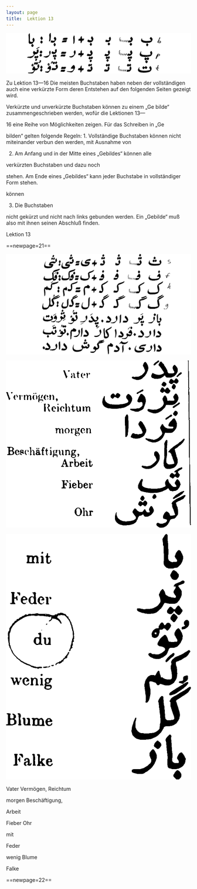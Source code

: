 ```yaml
---
layout: page
title:  Lektion 13
---
```



![image](/assets/s/023.png-19.png)

Zu Lektion 13—16 Die meisten Buchstaben haben neben der vollständigen
auch eine verkürzte Form deren Entstehen auf den folgenden Seiten
gezeigt wird.

Verkürzte und unverkürzte Buchstaben können zu einem „Ge­ bilde“
zusammengeschrieben werden, wofür die Lektionen 13—

16 eine Reihe von Möglichkeiten zeigen. Für das Schreiben in „Ge­

bilden“ gelten folgende Regeln: 1. Vollständige Buchstaben können nicht
miteinander verbun­ den werden, mit Ausnahme von

2. Am Anfang und in der Mitte eines „Gebildes“ können alle

verkürzten Buchstaben und dazu noch

stehen. Am Ende eines „Gebildes“ kann jeder Buchstabe in vollständiger
Form stehen.

können

3. Die Buchstaben

nicht gekürzt und nicht nach links gebunden werden. Ein „Gebilde“ muß
also mit ihnen seinen Abschluß finden.

Lektion 13





==newpage=21==

![image](/assets/s/024.png-02.png)

![image](/assets/s/2col/024.png-06_1L.png)

![image](/assets/s/2col/024.png-06_2R.png)

Vater Vermögen, Reichtum

morgen Beschäftigung,

Arbeit

Fieber Ohr



mit

Feder

wenig Blume

Falke



==newpage=22==

